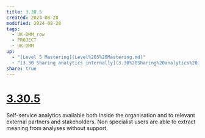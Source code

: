 ```yaml
---
title: 3.30.5
created: 2024-08-28
modified: 2024-08-28
tags:
  - UK-DMM_row
  - PROJECT
  - UK-DMM
up:
  - "[Level 5 Mastering](Level%205%20Mastering.md)"
  - "[3.30 Sharing analytics internally](3.30%20Sharing%20analytics%20internally.md)"
share: true
---
```

# [3.30.5](3.30.5.md)

Self-service analytics available both inside the organisation and to relevant external partners and stakeholders. Non specialist users are able to extract meaning from analyses without support.
